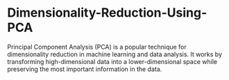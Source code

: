 # Dimensionality-Reduction-Using-PCA

Principal Component Analysis (PCA) is a popular technique for dimensionality reduction in machine learning and data analysis. It works by transforming high-dimensional data into a lower-dimensional space while preserving the most important information in the data. 
